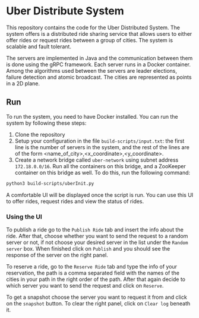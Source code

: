 # Uber Distribute System
This repository contains the code for the Uber Distributed System. The system offers is a distributed ride sharing service that allows users to either offer rides or request rides between a group of cities. The system is scalable and fault tolerant.

The servers are implemented in Java and the communication between them is done using the gRPC framework.
Each server runs in a Docker container. Among the algorithms used between the servers are leader elections, failure detection and atomic broadcast. The cities are represented as points in a 2D plane.

## Run
To run the system, you need to have Docker installed. You can run the system by following these steps:
1. Clone the repository
2. Setup your configuration in the file `build-scripts/input.txt`: the first line is the number of servers in the system, and the rest of the lines are of the form <name_of_city>,<x_coordinate>,<y_coordinate>.
3. Create a network bridge called `uber-network` using subnet address `172.18.0.0/16`. Run all the containers on this bridge, and a ZooKeeper container on this bridge as well. To do this, run the following command:
```bash
python3 build-scripts/uberInit.py
```
A comfortable UI will be displayed once the script is run. You can use this UI to offer rides, request rides and view the status of rides.

### Using the UI
To publish a ride go to the `Publish Ride` tab and insert the info about the ride. After that, choose whether you want to send the request to a random server or not, if not choose your desired server in the list under the `Random server` box. When finished click on `Publish` and you should see the response of the server on the right panel.

To reserve a ride, go to the `Reserve Ride` tab and type the info of your reservation, the path is a comma separated field with the names of the cities in your path in the right order of the path. After that again decide to which server you want to send the request and click on `Reserve`.

To get a snapshot choose the server you want to request it from and click on the `snapshot` button. To clear the right panel, click on `Clear log` beneath it.


